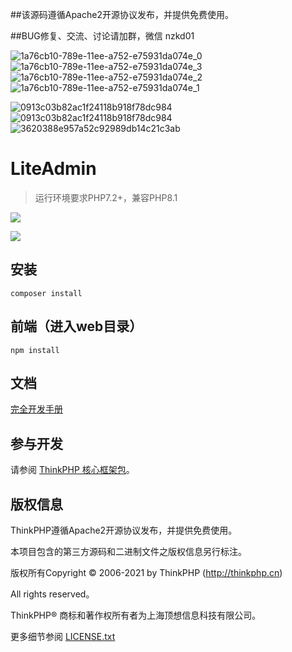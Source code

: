 ##该源码遵循Apache2开源协议发布，并提供免费使用。

##BUG修复、交流、讨论请加群，微信 nzkd01


![1a76cb10-789e-11ee-a752-e75931da074e_0](https://github.com/ponerde/lnksns/assets/150218478/b5d530d1-0d47-4953-b953-4d464d67b5b9)
![1a76cb10-789e-11ee-a752-e75931da074e_3](https://github.com/ponerde/lnksns/assets/150218478/8973dd83-1218-4944-a7ec-82fabd190d9e)
![1a76cb10-789e-11ee-a752-e75931da074e_2](https://github.com/ponerde/lnksns/assets/150218478/81216ff6-9e10-4304-abcb-245bb5023be5)
![1a76cb10-789e-11ee-a752-e75931da074e_1](https://github.com/ponerde/lnksns/assets/150218478/20a35a8c-9ab1-4f54-8ec4-e06a1f48f029)



![0913c03b82ac1f24118b918f78dc984](https://github.com/ponerde/lnksns/assets/150218478/72436711-d09d-48ff-b41e-c95b3aadc469)
![0913c03b82ac1f24118b918f78dc984](https://github.com/ponerde/lnksns/assets/150218478/ea1d5e17-e2d4-4734-a68f-e8d667b24a3e)
![3620388e957a52c92989db14c21c3ab](https://github.com/ponerde/lnksns/assets/150218478/d4050f5a-dc2c-4041-9aed-ba69d3955249)




LiteAdmin
===============

> 运行环境要求PHP7.2+，兼容PHP8.1

![](https://gitee.com/DengJe/LiteAdmin/raw/master/public/static/images/readme/1.png)

![](https://gitee.com/DengJe/LiteAdmin/raw/master/public/static/images/readme/3.png)

## 安装

~~~
composer install
~~~

## 前端（进入web目录）
~~~
npm install
~~~

## 文档

[完全开发手册](https://www.kancloud.cn/manual/thinkphp6_0/content)

## 参与开发

请参阅 [ThinkPHP 核心框架包](https://github.com/top-think/framework)。

## 版权信息

ThinkPHP遵循Apache2开源协议发布，并提供免费使用。

本项目包含的第三方源码和二进制文件之版权信息另行标注。

版权所有Copyright © 2006-2021 by ThinkPHP (http://thinkphp.cn)

All rights reserved。

ThinkPHP® 商标和著作权所有者为上海顶想信息科技有限公司。

更多细节参阅 [LICENSE.txt](LICENSE.txt)
